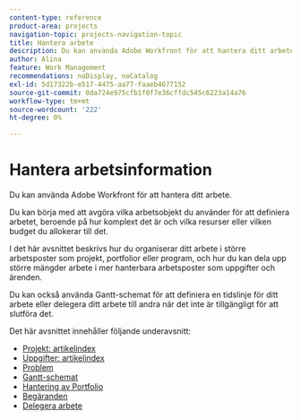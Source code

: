 ```yaml
---
content-type: reference
product-area: projects
navigation-topic: projects-navigation-topic
title: Hantera arbete
description: Du kan använda Adobe Workfront för att hantera ditt arbete. Du kan börja med att avgöra vilka arbetsobjekt du använder för att definiera arbetet, beroende på hur komplext det är och vilka resurser eller vilken budget du allokerar till det. I det här avsnittet beskrivs hur du organiserar ditt arbete i större arbetsposter som projekt, portfolior eller program, och hur du kan dela upp större mängder arbete i mer hanterbara arbetsposter som uppgifter och ärenden. Du kan också använda Gantt-schemat för att definiera en tidslinje för ditt arbete eller delegera ditt arbete till andra när det inte är tillgängligt för att slutföra det.
author: Alina
feature: Work Management
recommendations: noDisplay, noCatalog
exl-id: 5d17322b-e517-4475-aa77-faaeb4677152
source-git-commit: 0da724e975cfb1f0f7e36cffdc545c6223a14a76
workflow-type: tm+mt
source-wordcount: '222'
ht-degree: 0%

---
```


# Hantera arbetsinformation

Du kan använda Adobe Workfront för att hantera ditt arbete.

Du kan börja med att avgöra vilka arbetsobjekt du använder för att definiera arbetet, beroende på hur komplext det är och vilka resurser eller vilken budget du allokerar till det.

I det här avsnittet beskrivs hur du organiserar ditt arbete i större arbetsposter som projekt, portfolior eller program, och hur du kan dela upp större mängder arbete i mer hanterbara arbetsposter som uppgifter och ärenden.

Du kan också använda Gantt-schemat för att definiera en tidslinje för ditt arbete eller delegera ditt arbete till andra när det inte är tillgängligt för att slutföra det.

Det här avsnittet innehåller följande underavsnitt:

* [Projekt: artikelindex](../manage-work/projects/projects-overview.md)
* [Uppgifter: artikelindex](../manage-work/tasks/tasks-overview.md)
* [Problem](../manage-work/issues/issues-overview.md)
* [Gantt-schemat](../manage-work/gantt-chart/the-gantt-chart.md)
* [Hantering av Portfolio](../manage-work/portfolios/portfolio-management-overview.md)
* [Begäranden](../manage-work/requests/requests-overview.md)
* [Delegera arbete](../manage-work/delegate-work/delegate-work.md)
